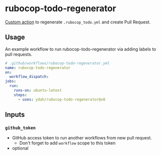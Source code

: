 # rubocop-todo-regenerator

[Custom action](https://docs.github.com/en//actions/creating-actions/about-custom-actions) to regenerate `.rubocop_todo.yml` and create Pull Request.

## Usage

An example workflow to run rubocop-todo-regenerator via adding labels to pull requests.

```yaml
# .github/workflows/rubocop-todo-regenerator.yml
name: rubocop-todo-regenerator
on:
  workflow_dispatch:
jobs:
  run:
    runs-on: ubuntu-latest
    steps:
      - uses: ydah/rubocop-todo-regenerator@v0
```

## Inputs

### `github_token`

- GitHub access token to run another workflows from new pull request.
  - Don't forget to add `workflow` scope to this token
- optional
